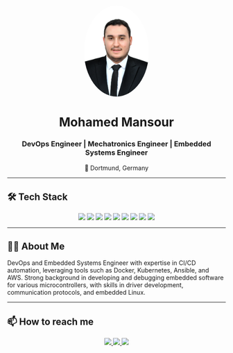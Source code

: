 <!-- Profile Banner -->
<p align="center">
  <img src="./profile-pic.jpg" width="150" style="border-radius:50%;" alt="Mohamed Mansour"/>
</p>

<h1 align="center">Mohamed Mansour</h1>
<h3 align="center"> DevOps Engineer | Mechatronics Engineer | Embedded Systems Engineer </h3>
<p align="center">📍 Dortmund, Germany</p>

---

## 🛠 Tech Stack
<p align="center">
  <img src="https://img.shields.io/badge/C++-00599C?style=for-the-badge&logo=cplusplus&logoColor=white" />
  <img src="https://img.shields.io/badge/Python-3776AB?style=for-the-badge&logo=python&logoColor=white" />
  <img src="https://img.shields.io/badge/Kubernetes-326CE5?style=for-the-badge&logo=kubernetes&logoColor=white" />
  <img src="https://img.shields.io/badge/Docker-2496ED?style=for-the-badge&logo=docker&logoColor=white" />
  <img src="https://img.shields.io/badge/AWS-232F3E?style=for-the-badge&logo=amazonaws&logoColor=white" />
  <img src="https://img.shields.io/badge/Terraform-7B42BC?style=for-the-badge&logo=terraform&logoColor=white" />
  <img src="https://img.shields.io/badge/Ansible-EE0000?style=for-the-badge&logo=ansible&logoColor=white" />
  <img src="https://img.shields.io/badge/Embedded%20Linux-000000?style=for-the-badge&logo=linux&logoColor=white" />
  <img src="https://img.shields.io/badge/Yocto-333333?style=for-the-badge&logo=yocto&logoColor=white" />
</p>

---

## 👨‍💻 About Me
DevOps and Embedded Systems Engineer with expertise in CI/CD automation, leveraging tools such as Docker, Kubernetes, Ansible, and AWS. Strong background in developing and debugging embedded software for various microcontrollers, with skills in driver development, communication protocols, and embedded Linux.

---

## 📫 How to reach me
<p align="center">
  <a href="mailto:mohameed.mansourr.eng@gmail.com">
    <img src="https://img.shields.io/badge/Email-D14836?style=for-the-badge&logo=gmail&logoColor=white" />
  </a>
  <a href="https://www.linkedin.com/in/mohameed-omar-eng/">
    <img src="https://img.shields.io/badge/LinkedIn-0A66C2?style=for-the-badge&logo=linkedin&logoColor=white" />
  </a>
  <a href="https://github.com/mohameedomaarr">
    <img src="https://img.shields.io/badge/GitHub-181717?style=for-the-badge&logo=github&logoColor=white" />
  </a>
</p>
